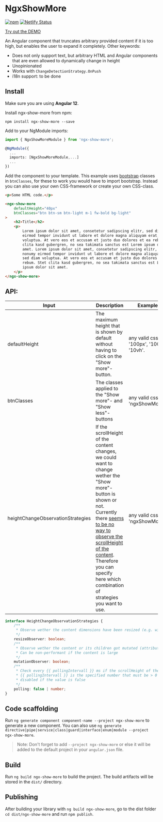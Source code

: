 # NgxShowMore

[![npm](https://img.shields.io/npm/v/ngx-show-more/latest.svg)](https://www.npmjs.com/package/ngx-show-more) [![Netlify Status](https://api.netlify.com/api/v1/badges/11932620-4735-4ea2-ba4d-e544ae9cfeb6/deploy-status)](https://app.netlify.com/sites/ngx-utility-libraries-demo/deploys)

[Try out the DEMO](https://ngx-utility-libraries-demo.netlify.app/#ngx-show-more)

An Angular component that truncates arbitrary provided content if it is too high, but enables the user to expand it completely.
Other keywords:

-   Does not only support text, but arbitrary HTML and Angular components that are even allowed to dynamically change in height
-   Unopinionated
-   Works with `ChangeDetectionStrategy.OnPush`
-   i18n support: to be done

## Install

Make sure you are using **Angular 12**.

Install ngx-show-more from npm:

```
npm install ngx-show-more --save
```

Add to your NgModule imports:

```ts
import { NgxShowMoreModule } from 'ngx-show-more';

@NgModule({
  ...
  imports: [NgxShowMoreModule,...]
  ...
})
```

Add the component to your template.
This example uses [bootstrap](https://getbootstrap.com/) classes in `btnClasses`, for these to work you would have to import bootstrap. Instead you can also use your own CSS-framework or create your own CSS-class.

```html
<p>Some HTML code.</p>

<ngx-show-more
    defaultHeight="40px"
    btnClasses="btn btn-sm btn-light m-1 fw-bold bg-light"
>
    <h2>Title</h2>
    <p>
        Lorem ipsum dolor sit amet, consetetur sadipscing elitr, sed diam nonumy
        eirmod tempor invidunt ut labore et dolore magna aliquyam erat, sed diam
        voluptua. At vero eos et accusam et justo duo dolores et ea rebum. Stet
        clita kasd gubergren, no sea takimata sanctus est Lorem ipsum dolor sit
        amet. Lorem ipsum dolor sit amet, consetetur sadipscing elitr, sed diam
        nonumy eirmod tempor invidunt ut labore et dolore magna aliquyam erat,
        sed diam voluptua. At vero eos et accusam et justo duo dolores et ea
        rebum. Stet clita kasd gubergren, no sea takimata sanctus est Lorem
        ipsum dolor sit amet.
    </p>
</ngx-show-more>
```

## API:

| Input                             | Description                                                                                                                                                                                                                                                                                                                                                                        | Example value                                      | default value                                                        |
| --------------------------------- | ---------------------------------------------------------------------------------------------------------------------------------------------------------------------------------------------------------------------------------------------------------------------------------------------------------------------------------------------------------------------------------- | -------------------------------------------------- | -------------------------------------------------------------------- |
| defaultHeight                     | The maximum height that is shown by default without having to click on the "Show more"-button.                                                                                                                                                                                                                                                                                     | any valid css value like '100px', '100em', '10vh'. | has to be specified                                                  |
| btnClasses                        | The classes applied to the "Show more"- and "Show less"-buttons                                                                                                                                                                                                                                                                                                                    | any valid css class like 'ngxShowMoreButton'.      | has to be specified                                                  |
| heightChangeObservationStrategies | If the scrollHeight of the content changes, we could want to change wether the "Show more"-button is shown or not. Currently there [seems to be no way to observe the scrollHeight of the content](https://stackoverflow.com/questions/44428370/detect-scrollheight-change-with-mutationobserver). Therefore you can specify here which combination of strategies you want to use. | any valid css class like 'ngxShowMoreButton'.      | `{ polling: false, resizeObserver: true, mutationObserver: true, } ` |

```ts
interface HeightChangeObservationStrategies {
    /**
     * Observe wether the content dimensions have been resized (e.g. window or an outer container got resized)
     */
    resizeObserver: boolean;
    /**
     * Observe wether the content or its children got mutated (attributes changed, new element added, element removed etc.)
     * Can be non-performant if the content is large
     */
    mutationObserver: boolean;
    /**
     * Check every {{ pollingIntervall }} ms if the scrollHeight of the content has changed
     * {{ pollingIntervall }} is the specified number that must be > 0
     * disabled if the value is false
     */
    polling: false | number;
}
```

## Code scaffolding

Run `ng generate component component-name --project ngx-show-more` to generate a new component. You can also use `ng generate directive|pipe|service|class|guard|interface|enum|module --project ngx-show-more`.

> Note: Don't forget to add `--project ngx-show-more` or else it will be added to the default project in your `angular.json` file.

## Build

Run `ng build ngx-show-more` to build the project. The build artifacts will be stored in the `dist/` directory.

## Publishing

After building your library with `ng build ngx-show-more`, go to the dist folder `cd dist/ngx-show-more` and run `npm publish`.
